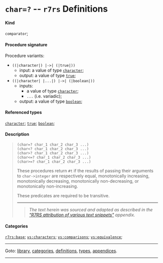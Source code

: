 

<a id='definition__r7rs__char_3d_3f'></a>

# `char=?` -- `r7rs` Definitions


#### Kind

`comparator`;


#### Procedure signature

Procedure variants:
 * `((|character|) |->| (|true|))`
   * input: a value of type [`character`](../../r7rs/types/character.md#type__r7rs__character);
   * output: a value of type [`true`](../../r7rs/types/true.md#type__r7rs__true);
 * `((|character| |...|) |->| (|boolean|))`
   * inputs:
     * a value of type [`character`](../../r7rs/types/character.md#type__r7rs__character);
     * `...` (i.e. variadic);
   * output: a value of type [`boolean`](../../r7rs/types/boolean.md#type__r7rs__boolean);


#### Referenced types

[`character`](../../r7rs/types/character.md#type__r7rs__character);
[`true`](../../r7rs/types/true.md#type__r7rs__true);
[`boolean`](../../r7rs/types/boolean.md#type__r7rs__boolean);


#### Description

> ````
> (char=? char_1 char_2 char_3 ...)
> (char<? char_1 char_2 char_3 ...)
> (char>? char_1 char_2 char_3 ...)
> (char<=? char_1 char_2 char_3 ...)
> (char>=? char_1 char_2 char_3 ...)
> ````
> 
> 
> These procedures return `#t` if
> the results of passing their arguments to `char->integer`
> are respectively
> equal, monotonically increasing, monotonically decreasing,
> monotonically non-decreasing, or monotonically non-increasing.
> 
> These predicates are required to be transitive.
> 
> 
> ----
> > *The text herein was sourced and adapted as described in the ["R7RS attribution of various text snippets"](../../r7rs/appendices/attribution.md#appendix__r7rs__attribution) appendix.*


#### Categories

[`r7rs:base`](../../r7rs/categories/r7rs_3a_base.md#category__r7rs__r7rs_3a_base);
[`vs:characters`](../../r7rs/categories/vs_3a_characters.md#category__r7rs__vs_3a_characters);
[`vs:comparisons`](../../r7rs/categories/vs_3a_comparisons.md#category__r7rs__vs_3a_comparisons);
[`vs:equivalence`](../../r7rs/categories/vs_3a_equivalence.md#category__r7rs__vs_3a_equivalence);

----

Goto: [library](../../r7rs/_index.md#library__r7rs), [categories](../../r7rs/categories/_index.md#toc__r7rs__categories), [definitions](../../r7rs/definitions/_index.md#toc__r7rs__definitions), [types](../../r7rs/types/_index.md#toc__r7rs__types), [appendices](../../r7rs/appendices/_index.md#toc__r7rs__appendices).

----


